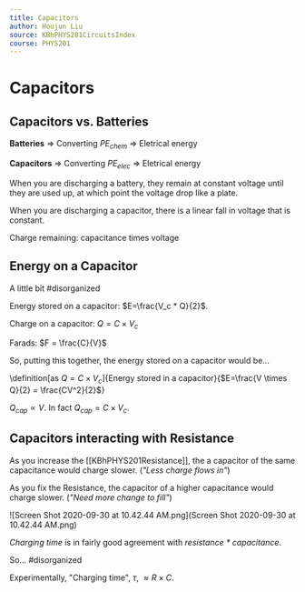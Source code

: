 ```yaml
---
title: Capacitors
author: Houjun Liu
source: KBhPHYS201CircuitsIndex
course: PHYS201
---
```


# Capacitors
## Capacitors vs. Batteries
**Batteries** => Converting $PE_{chem}$ => Eletrical energy

**Capacitors** => Converting $PE_{elec}$ => Eletrical energy

When you are discharging a battery, they remain at constant voltage until they are used up, at which point the voltage drop like a plate.
 
When you are discharging a capacitor, there is a linear fall in voltage that is constant.

Charge remaining: capacitance times voltage

## Energy on a Capacitor

A little bit #disorganized 

Energy stored on a capacitor: $E=\frac{V_c * Q}{2}$.

Charge on a capacitor: $Q = C \times V_c$

Farads: $F = \frac{C}{V}$

So, putting this together, the energy stored on a capacitor would be...

\definition[as $Q=C \times V_c$]{Energy stored in a capacitor}{$E=\frac{V \times Q}{2} = \frac{CV^2}{2}$}

$Q_{cap} \propto V$. In fact $Q_{cap} =  C \times V_c$.

## Capacitors interacting with Resistance
As you increase the [[KBhPHYS201Resistance]], the a capacitor of the same capacitance would charge slower. (_"Less charge flows in"_)

As you fix the Resistance, the capacitor of a higher capacitance would charge slower. (_"Need more change to fill"_)

![Screen Shot 2020-09-30 at 10.42.44 AM.png](Screen Shot 2020-09-30 at 10.42.44 AM.png)

_Charging time_ is in fairly good agreement with _resistance * capacitance_.

So... #disorganized 

Experimentally, "Charging time", $\tau$, $\approx R \times C$.
